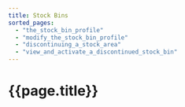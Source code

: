 ```yaml
---
title: Stock Bins
sorted_pages:
  - "the_stock_bin_profile"
  - "modify_the_stock_bin_profile"
  - "discontinuing_a_stock_area"
  - "view_and_activate_a_discontinued_stock_bin"
---
```

# {{page.title}}
